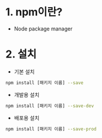  # 1. npm이란?
 * Node package manager
 
 # 2. 설치
 * 기본 설치
 ```sh
 npm install [패키지 이름] --save
 ```
 
 * 개발용 설치
 ```sh
 npm install [패키지 이름] --save-dev
 ```
 
 * 배포용 설치
 ```sh
 npm install [패키지 이름] --save-prod
 ```
